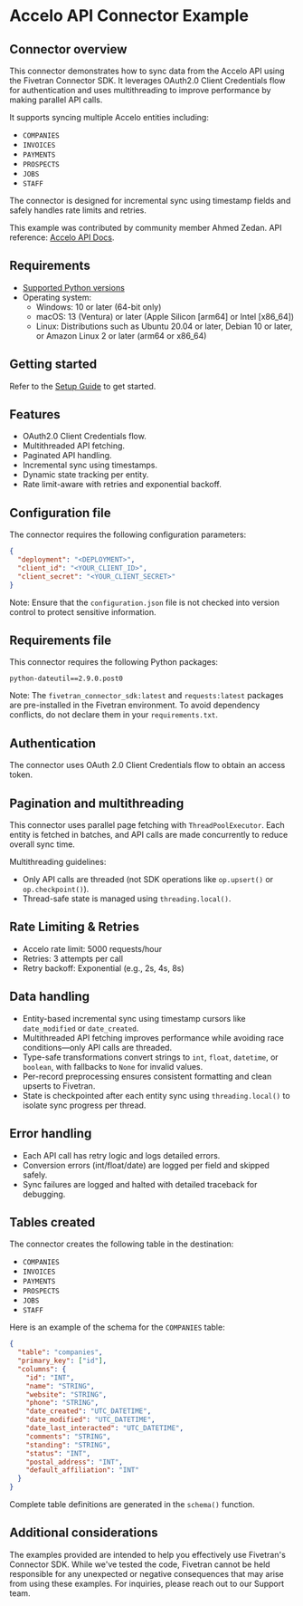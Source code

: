 # Accelo API Connector Example

## Connector overview
This connector demonstrates how to sync data from the Accelo API using the Fivetran Connector SDK. It leverages OAuth2.0 Client Credentials flow for authentication and uses multithreading to improve performance by making parallel API calls.

It supports syncing multiple Accelo entities including:
- `COMPANIES`
- `INVOICES`
- `PAYMENTS`
- `PROSPECTS`
- `JOBS`
- `STAFF`

The connector is designed for incremental sync using timestamp fields and safely handles rate limits and retries.

This example was contributed by community member Ahmed Zedan.
API reference: [Accelo API Docs](https://api.accelo.com/docs/#introduction).


## Requirements
- [Supported Python versions](https://github.com/fivetran/fivetran_connector_sdk/blob/main/README.md#requirements)   
- Operating system:
  - Windows: 10 or later (64-bit only)
  - macOS: 13 (Ventura) or later (Apple Silicon [arm64] or Intel [x86_64])
  - Linux: Distributions such as Ubuntu 20.04 or later, Debian 10 or later, or Amazon Linux 2 or later (arm64 or x86_64)


## Getting started
Refer to the [Setup Guide](https://fivetran.com/docs/connectors/connector-sdk/setup-guide) to get started.


## Features
- OAuth2.0 Client Credentials flow.
- Multithreaded API fetching.
- Paginated API handling.
- Incremental sync using timestamps.
- Dynamic state tracking per entity.
- Rate limit-aware with retries and exponential backoff.


## Configuration file
The connector requires the following configuration parameters:

```json
{
  "deployment": "<DEPLOYMENT>",
  "client_id": "<YOUR_CLIENT_ID>",
  "client_secret": "<YOUR_CLIENT_SECRET>"
}
```

Note: Ensure that the `configuration.json` file is not checked into version control to protect sensitive information.


## Requirements file
This connector requires the following Python packages:

```
python-dateutil==2.9.0.post0
```

Note: The `fivetran_connector_sdk:latest` and `requests:latest` packages are pre-installed in the Fivetran environment. To avoid dependency conflicts, do not declare them in your `requirements.txt`.


## Authentication
The connector uses OAuth 2.0 Client Credentials flow to obtain an access token.


## Pagination and multithreading
This connector uses parallel page fetching with `ThreadPoolExecutor`. Each entity is fetched in batches, and API calls are made concurrently to reduce overall sync time.

Multithreading guidelines:
- Only API calls are threaded (not SDK operations like `op.upsert()` or `op.checkpoint()`).
- Thread-safe state is managed using `threading.local()`.

## Rate Limiting & Retries
- Accelo rate limit: 5000 requests/hour
- Retries: 3 attempts per call
- Retry backoff: Exponential (e.g., 2s, 4s, 8s)


## Data handling
- Entity-based incremental sync using timestamp cursors like `date_modified` or `date_created`.
- Multithreaded API fetching improves performance while avoiding race conditions—only API calls are threaded.
- Type-safe transformations convert strings to `int`, `float`, `datetime`, or `boolean`, with fallbacks to `None` for invalid values.
- Per-record preprocessing ensures consistent formatting and clean upserts to Fivetran.
- State is checkpointed after each entity sync using `threading.local()` to isolate sync progress per thread.


## Error handling
- Each API call has retry logic and logs detailed errors.
- Conversion errors (int/float/date) are logged per field and skipped safely.
- Sync failures are logged and halted with detailed traceback for debugging.


## Tables created
The connector creates the following table in the destination:
- `COMPANIES`
- `INVOICES`
- `PAYMENTS`
- `PROSPECTS`
- `JOBS`
- `STAFF`

Here is an example of the schema for the `COMPANIES` table:

```json
{
  "table": "companies",
  "primary_key": ["id"],
  "columns": {
    "id": "INT",
    "name": "STRING",
    "website": "STRING",
    "phone": "STRING",
    "date_created": "UTC_DATETIME",
    "date_modified": "UTC_DATETIME",
    "date_last_interacted": "UTC_DATETIME",
    "comments": "STRING",
    "standing": "STRING",
    "status": "INT",
    "postal_address": "INT",
    "default_affiliation": "INT"
  }
}
```
Complete table definitions are generated in the `schema()` function.


## Additional considerations
The examples provided are intended to help you effectively use Fivetran's Connector SDK. While we've tested the code, Fivetran cannot be held responsible for any unexpected or negative consequences that may arise from using these examples. For inquiries, please reach out to our Support team.